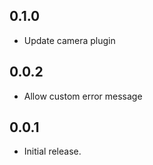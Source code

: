 ## 0.1.0
* Update camera plugin

## 0.0.2
* Allow custom error message

## 0.0.1

* Initial release.
